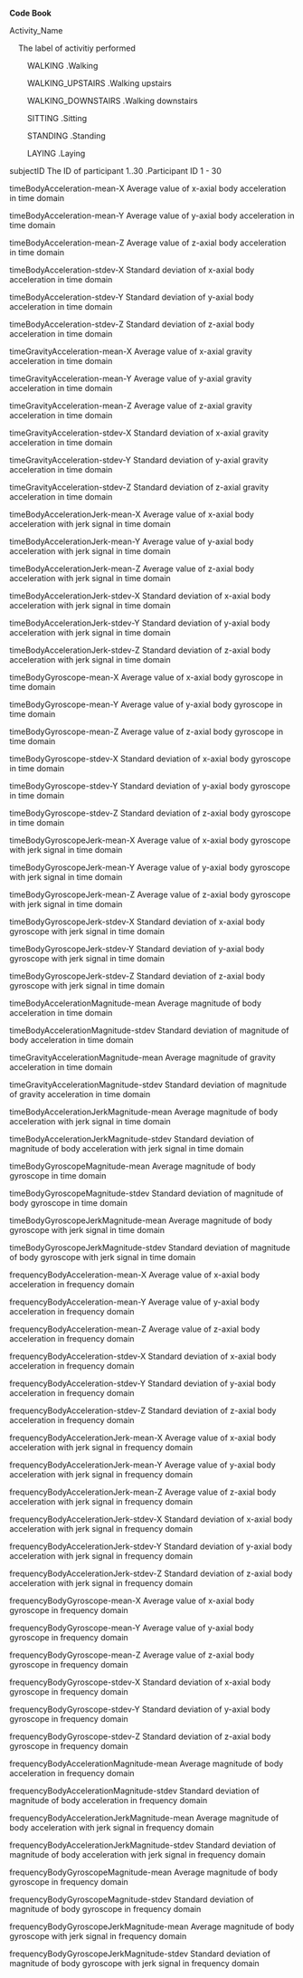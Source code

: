 **Code Book**

Activity_Name

&nbsp;&nbsp;&nbsp;&nbsp;The label of activitiy performed

&nbsp;&nbsp;&nbsp;&nbsp;&nbsp;&nbsp;&nbsp;&nbsp;WALKING            .Walking

&nbsp;&nbsp;&nbsp;&nbsp;&nbsp;&nbsp;&nbsp;&nbsp;WALKING_UPSTAIRS   .Walking upstairs

&nbsp;&nbsp;&nbsp;&nbsp;&nbsp;&nbsp;&nbsp;&nbsp;WALKING_DOWNSTAIRS
 .Walking downstairs

&nbsp;&nbsp;&nbsp;&nbsp;&nbsp;&nbsp;&nbsp;&nbsp;SITTING            .Sitting

&nbsp;&nbsp;&nbsp;&nbsp;&nbsp;&nbsp;&nbsp;&nbsp;STANDING           .Standing

&nbsp;&nbsp;&nbsp;&nbsp;&nbsp;&nbsp;&nbsp;&nbsp;LAYING
             .Laying

subjectID
    The ID of participant
        1..30  .Participant ID 1 - 30

timeBodyAcceleration-mean-X
    Average value of x-axial body acceleration in time domain 

timeBodyAcceleration-mean-Y
    Average value of y-axial body acceleration in time domain
                              
timeBodyAcceleration-mean-Z
    Average value of z-axial body acceleration in time domain

timeBodyAcceleration-stdev-X
    Standard deviation of x-axial body acceleration in time domain

timeBodyAcceleration-stdev-Y
    Standard deviation of y-axial body acceleration in time domain
                              
timeBodyAcceleration-stdev-Z
    Standard deviation of z-axial body acceleration in time domain

timeGravityAcceleration-mean-X
    Average value of x-axial gravity acceleration in time domain

timeGravityAcceleration-mean-Y
    Average value of y-axial gravity acceleration in time domain
                              
timeGravityAcceleration-mean-Z
    Average value of z-axial gravity acceleration in time domain

timeGravityAcceleration-stdev-X
    Standard deviation of x-axial gravity acceleration in time domain

timeGravityAcceleration-stdev-Y
    Standard deviation of y-axial gravity acceleration in time domain
                              
timeGravityAcceleration-stdev-Z
    Standard deviation of z-axial gravity acceleration in time domain                
             
timeBodyAccelerationJerk-mean-X
    Average value of x-axial body acceleration with jerk signal in time domain

timeBodyAccelerationJerk-mean-Y
    Average value of y-axial body acceleration with jerk signal in time domain
                              
timeBodyAccelerationJerk-mean-Z
    Average value of z-axial body acceleration with jerk signal in time domain

timeBodyAccelerationJerk-stdev-X
    Standard deviation of x-axial body acceleration with jerk signal in time domain

timeBodyAccelerationJerk-stdev-Y
    Standard deviation of y-axial body acceleration with jerk signal in time domain
                              
timeBodyAccelerationJerk-stdev-Z
    Standard deviation of z-axial body acceleration with jerk signal in time domain

timeBodyGyroscope-mean-X
    Average value of x-axial body gyroscope in time domain 

timeBodyGyroscope-mean-Y
    Average value of y-axial body gyroscope in time domain
                              
timeBodyGyroscope-mean-Z
    Average value of z-axial body gyroscope in time domain

timeBodyGyroscope-stdev-X
    Standard deviation of x-axial body gyroscope in time domain

timeBodyGyroscope-stdev-Y
    Standard deviation of y-axial body gyroscope in time domain
                              
timeBodyGyroscope-stdev-Z
    Standard deviation of z-axial body gyroscope in time domain
            
timeBodyGyroscopeJerk-mean-X
    Average value of x-axial body gyroscope with jerk signal in time domain

timeBodyGyroscopeJerk-mean-Y
    Average value of y-axial body gyroscope with jerk signal in time domain
                              
timeBodyGyroscopeJerk-mean-Z
    Average value of z-axial body gyroscope with jerk signal in time domain

timeBodyGyroscopeJerk-stdev-X
    Standard deviation of x-axial body gyroscope with jerk signal in time domain

timeBodyGyroscopeJerk-stdev-Y
    Standard deviation of y-axial body gyroscope with jerk signal in time domain
                              
timeBodyGyroscopeJerk-stdev-Z
    Standard deviation of z-axial body gyroscope with jerk signal in time domain          

timeBodyAccelerationMagnitude-mean
    Average magnitude of body acceleration in time domain 

timeBodyAccelerationMagnitude-stdev
    Standard deviation of magnitude of body acceleration in time domain
                              
timeGravityAccelerationMagnitude-mean
    Average magnitude of gravity acceleration in time domain 

timeGravityAccelerationMagnitude-stdev
    Standard deviation of magnitude of gravity acceleration in time domain

timeBodyAccelerationJerkMagnitude-mean
    Average magnitude of body acceleration with jerk signal in time domain 

timeBodyAccelerationJerkMagnitude-stdev
    Standard deviation of magnitude of body acceleration with jerk signal in time domain              
               
timeBodyGyroscopeMagnitude-mean
    Average magnitude of body gyroscope in time domain 

timeBodyGyroscopeMagnitude-stdev
    Standard deviation of magnitude of body gyroscope in time domain

timeBodyGyroscopeJerkMagnitude-mean
    Average magnitude of body gyroscope with jerk signal in time domain 

timeBodyGyroscopeJerkMagnitude-stdev
    Standard deviation of magnitude of body gyroscope with jerk signal in time domain

frequencyBodyAcceleration-mean-X
    Average value of x-axial body acceleration in frequency domain 

frequencyBodyAcceleration-mean-Y
    Average value of y-axial body acceleration in frequency domain
                              
frequencyBodyAcceleration-mean-Z
    Average value of z-axial body acceleration in frequency domain

frequencyBodyAcceleration-stdev-X
    Standard deviation of x-axial body acceleration in frequency domain

frequencyBodyAcceleration-stdev-Y
    Standard deviation of y-axial body acceleration in frequency domain
                              
frequencyBodyAcceleration-stdev-Z
    Standard deviation of z-axial body acceleration in frequency domain
            
frequencyBodyAccelerationJerk-mean-X
    Average value of x-axial body acceleration with jerk signal in frequency domain

frequencyBodyAccelerationJerk-mean-Y
    Average value of y-axial body acceleration with jerk signal in frequency domain
                              
frequencyBodyAccelerationJerk-mean-Z
    Average value of z-axial body acceleration with jerk signal in frequency domain

frequencyBodyAccelerationJerk-stdev-X
    Standard deviation of x-axial body acceleration with jerk signal in frequency domain

frequencyBodyAccelerationJerk-stdev-Y
    Standard deviation of y-axial body acceleration with jerk signal in frequency domain
                              
frequencyBodyAccelerationJerk-stdev-Z
    Standard deviation of z-axial body acceleration with jerk signal in frequency domain

frequencyBodyGyroscope-mean-X
    Average value of x-axial body gyroscope in frequency domain 

frequencyBodyGyroscope-mean-Y
    Average value of y-axial body gyroscope in frequency domain
                              
frequencyBodyGyroscope-mean-Z
    Average value of z-axial body gyroscope in frequency domain

frequencyBodyGyroscope-stdev-X
    Standard deviation of x-axial body gyroscope in frequency domain

frequencyBodyGyroscope-stdev-Y
    Standard deviation of y-axial body gyroscope in frequency domain
                              
frequencyBodyGyroscope-stdev-Z
    Standard deviation of z-axial body gyroscope in frequency domain
            
frequencyBodyAccelerationMagnitude-mean
    Average magnitude of body acceleration in frequency domain 

frequencyBodyAccelerationMagnitude-stdev
    Standard deviation of magnitude of body acceleration in frequency domain
                              
frequencyBodyAccelerationJerkMagnitude-mean
    Average magnitude of body acceleration with jerk signal in frequency domain 

frequencyBodyAccelerationJerkMagnitude-stdev
    Standard deviation of magnitude of body acceleration with jerk signal in frequency domain              
               
frequencyBodyGyroscopeMagnitude-mean
    Average magnitude of body gyroscope in frequency domain 

frequencyBodyGyroscopeMagnitude-stdev
    Standard deviation of magnitude of body gyroscope in frequency domain

frequencyBodyGyroscopeJerkMagnitude-mean
    Average magnitude of body gyroscope with jerk signal in frequency domain 

frequencyBodyGyroscopeJerkMagnitude-stdev
    Standard deviation of magnitude of body gyroscope with jerk signal in frequency domain   
   
                      
 